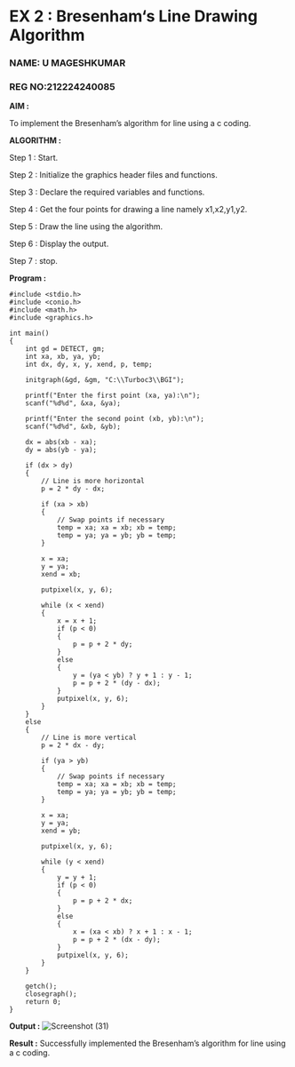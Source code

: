 # EX 2 : Bresenham‘s Line Drawing Algorithm
### NAME: U MAGESHKUMAR
### REG NO:212224240085

**AIM :**

 To  implement the Bresenham’s  algorithm for line using a c coding.

**ALGORITHM :**

   Step 1 : Start.
   
   Step 2 : Initialize the graphics header files and functions.

   Step 3 : Declare the required variables and functions.

   Step 4 : Get the four points for drawing a line namely x1,x2,y1,y2.

   Step 5 : Draw the line using the algorithm.

   Step  6 : Display the output.

   Step 7 : stop.

**Program :**
```
#include <stdio.h>
#include <conio.h>
#include <math.h>
#include <graphics.h>

int main() 
{ 
    int gd = DETECT, gm; 
    int xa, xb, ya, yb; 
    int dx, dy, x, y, xend, p, temp;

    initgraph(&gd, &gm, "C:\\Turboc3\\BGI"); 

    printf("Enter the first point (xa, ya):\n"); 
    scanf("%d%d", &xa, &ya); 

    printf("Enter the second point (xb, yb):\n"); 
    scanf("%d%d", &xb, &yb); 

    dx = abs(xb - xa); 
    dy = abs(yb - ya); 

    if (dx > dy) 
    { 
        // Line is more horizontal
        p = 2 * dy - dx; 

        if (xa > xb) 
        { 
            // Swap points if necessary
            temp = xa; xa = xb; xb = temp;
            temp = ya; ya = yb; yb = temp;
        } 

        x = xa; 
        y = ya; 
        xend = xb; 

        putpixel(x, y, 6); 

        while (x < xend) 
        { 
            x = x + 1; 
            if (p < 0) 
            { 
                p = p + 2 * dy; 
            } 
            else 
            { 
                y = (ya < yb) ? y + 1 : y - 1; 
                p = p + 2 * (dy - dx); 
            } 
            putpixel(x, y, 6); 
        } 
    }
    else 
    { 
        // Line is more vertical
        p = 2 * dx - dy;

        if (ya > yb) 
        { 
            // Swap points if necessary
            temp = xa; xa = xb; xb = temp;
            temp = ya; ya = yb; yb = temp;
        }

        x = xa; 
        y = ya; 
        xend = yb; 

        putpixel(x, y, 6); 

        while (y < xend) 
        { 
            y = y + 1; 
            if (p < 0) 
            { 
                p = p + 2 * dx; 
            } 
            else 
            { 
                x = (xa < xb) ? x + 1 : x - 1; 
                p = p + 2 * (dx - dy); 
            } 
            putpixel(x, y, 6); 
        } 
    }

    getch(); 
    closegraph(); 
    return 0; 
}

```


**Output :**
![Screenshot (31)](https://github.com/user-attachments/assets/5b0abf08-4bd6-4727-bb80-cbf142b71274)



**Result :**
Successfully implemented the Bresenham’s  algorithm for line using a c coding.
